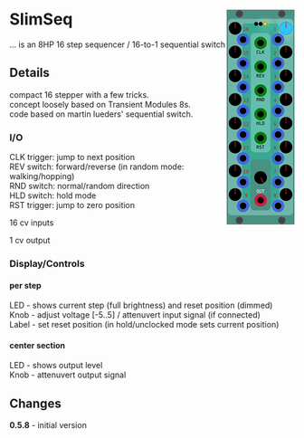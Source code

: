 # SlimSeq <img align="right" src="images/slimseq_100.png">
... is an 8HP 16 step sequencer / 16-to-1 sequential switch  


## Details
compact 16 stepper with a few tricks.  
concept loosely based on Transient Modules 8s.  
code based on martin lueders' sequential switch.  

### I/O
CLK trigger: jump to next position  
REV switch: forward/reverse (in random mode: walking/hopping)  
RND switch: normal/random direction  
HLD switch: hold mode  
RST trigger: jump to zero position  

16 cv inputs  

1 cv output  

### Display/Controls

#### per step
LED - shows current step (full brightness) and reset position (dimmed)  
  Knob - adjust voltage [-5..5] / attenuvert input signal (if connected)  
Label - set reset position (in hold/unclocked mode sets current position)  

#### center section
LED - shows output level  
  Knob - attenuvert output signal


## Changes
__0.5.8__ - initial version  
